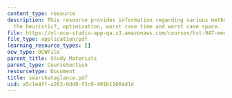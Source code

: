 ```yaml
---
content_type: resource
description: This resource provides information regarding various methods, their guarantee,
  the heuristic?, optimization, worst case time and worst case space.
file: https://ol-ocw-studio-app-qa.s3.amazonaws.com/courses/hst-947-medical-artificial-intelligence-spring-2005/a5c1e4ffa2830dd0f2c0491b11004d1d_searchataglance.pdf
file_type: application/pdf
learning_resource_types: []
ocw_type: OCWFile
parent_title: Study Materials
parent_type: CourseSection
resourcetype: Document
title: searchataglance.pdf
uid: a5c1e4ff-a283-0dd0-f2c0-491b11004d1d
---
```

